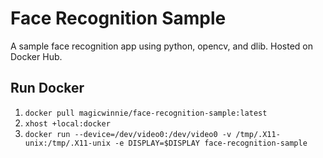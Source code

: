 # Face Recognition Sample

A sample face recognition app using python, opencv, and dlib. Hosted on Docker Hub.

## Run Docker
1. `docker pull magicwinnie/face-recognition-sample:latest`
2. `xhost +local:docker`
3. `docker run --device=/dev/video0:/dev/video0 -v /tmp/.X11-unix:/tmp/.X11-unix -e DISPLAY=$DISPLAY face-recognition-sample`
